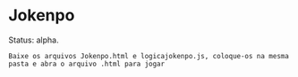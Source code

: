 <h1>Jokenpo</h1>

Status: alpha.

``
Baixe os arquivos Jokenpo.html e logicajokenpo.js, coloque-os na mesma pasta e abra o arquivo .html para jogar
``
